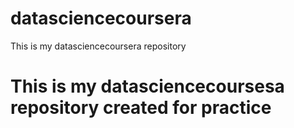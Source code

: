 datasciencecoursera
===================

This is my datasciencecoursera repository
# This is my datasciencecoursesa repository created for practice
